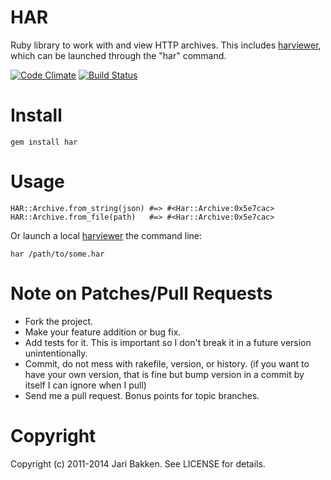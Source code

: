 HAR
===

Ruby library to work with and view HTTP archives.
This includes [harviewer][viewer], which can be launched through the "har" command.

[![Code Climate](https://codeclimate.com/github/jarib/har.png)](https://codeclimate.com/github/jarib/har)
[![Build Status](https://travis-ci.org/jarib/har.png?branch=master)](https://travis-ci.org/jarib/har)

Install
=======

    gem install har

Usage
=====

    HAR::Archive.from_string(json) #=> #<Har::Archive:0x5e7cac>
    HAR::Archive.from_file(path)   #=> #<Har::Archive:0x5e7cac>

Or launch a local [harviewer][viewer] the command line:

    har /path/to/some.har

Note on Patches/Pull Requests
=============================

* Fork the project.
* Make your feature addition or bug fix.
* Add tests for it. This is important so I don't break it in a
  future version unintentionally.
* Commit, do not mess with rakefile, version, or history.
  (if you want to have your own version, that is fine but bump version in a commit by itself I can ignore when I pull)
* Send me a pull request. Bonus points for topic branches.

Copyright
=========

Copyright (c) 2011-2014 Jari Bakken. See LICENSE for details.

[viewer]: http://code.google.com/p/harviewer/